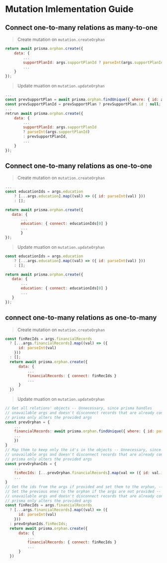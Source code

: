 # Mutation Imlementation Guide

## Connect one-to-many relations as many-to-one

> Create mutation on `mutation.createOrphan`

```js
return await prisma.orphan.create({
    data: {
        ...
        supportPlanId: args.supportPlanId ? parseInt(args.supportPlanId) : null,
        ...
    }
});
```

> Update muation on `mutation.updateOrphan`

```js
...
const prevSupportPlan = await prisma.orphan.findUnique({ where: { id: args.id } }).supportPlan();
const prevSupportPlanId = prevSupportPlan ? prevSupportPlan.id : null;
...
retrun await prisma.orphan.create({
    data: {
        ...
        supportPlanId: args.supportPlanId
        ? parseInt(args.supportPlanId)
        : prevSupportPlanId,
        ...
    }
});
```

## Connect one-to-many relations as one-to-one

> Create mutation on `mutation.createOrphan`

```js
...
const educationIds = args.education
    ? [...args.education].map((val) => ({ id: parseInt(val) }))
    : [];

return await prisma.orphan.create({
   data: {
       ...
       education: { connect: educationIds[0] }
       ...
       }
});
```

> Update muation on `mutation.updateOrphan`

```js
const educationIds = args.education
    ? [...args.education].map((val) => ({ id: parseInt(val) }))
    : [];

return await prisma.orphan.create({
   data: {
       ...
       education: { connect: educationIds[0] }
       ...
   }
});
```

## connect one-to-many relations as one-to-many

> Create mutation on `mutation.createOrphan`

```js
const finRecIds = args.financialRecords
  ? [...args.financialRecords].map((val) => ({
      id: parseInt(val)
    }))
  : [];
  return await prisma.orphan.create({
      data: {
          ...
          financialRecords: { connect: finRecIds }
          ...
      }
  })
```

> Update muation on `mutation.updateOrphan`

```js
// Get all relations' objects -- Unnecessary, since prisma handles 
// unavailable args and doesn't disconnect records that are already connnected by default, i.e.,
// prisma only alters the provided args
const prevOrphan = {
    ...
    financialRecords: await prisma.orphan.findUnique({ where: { id: parseInt(args.id) }).financialRecords(),
    ...
    })
}
// Map them to keep only the id's in the objects -- Unnecessary, since prisma handles 
// unavailable args and doesn't disconnect records that are already connnected by default, i.e.,
// prisma only alters the provided args
const prevOrphanIds = {
    ...
    finRecIds: [...prevOrphan.financialRecords].map(val => ({ id: val.id }))
    ...
}
// Get the ids from the args if provided and set them to the orphan, -- Neccessary
// Set the previous ones to the orphan if the args are not provided -- Unnecessary, since prisma handles 
// unavailable args and doesn't disconnect records that are already connnected by default, i.e.,
// prisma only alters the provided args
const finRecIds = args.financialRecords
  ? [...args.financialRecords].map((val) => ({
      id: parseInt(val)
    }))
  : prevOrphanIds.finRecIds;
  return await prisma.orphan.create({
      data: {
          ...
          financialRecords: { connect: finRecIds }
          ...
      }
  })
```
